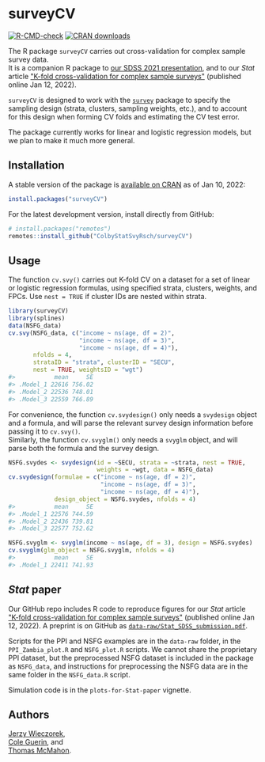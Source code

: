 # surveyCV

<!-- badges: start -->
[![R-CMD-check](https://github.com/ColbyStatSvyRsch/surveyCV/workflows/R-CMD-check/badge.svg)](https://github.com/ColbyStatSvyRsch/surveyCV/actions)
[![CRAN
downloads](https://cranlogs.r-pkg.org/badges/surveyCV?color=002878)](https://cran.r-project.org/package=surveyCV)
<!-- badges: end -->

The R package `surveyCV` carries out cross-validation for complex sample survey data.  
It is a companion R package to [our SDSS 2021 presentation](https://ww2.amstat.org/meetings/sdss/2021/onlineprogram/AbstractDetails.cfm?AbstractID=309674), and to our *Stat* article ["K-fold cross-validation for complex sample surveys"](https://doi.org/10.1002/sta4.454) (published online Jan 12, 2022).

`surveyCV` is designed to work with the [`survey`](https://cran.r-project.org/package=survey) package to specify the sampling design
(strata, clusters, sampling weights, etc.),
and to account for this design when forming CV folds and estimating the CV test error.

The package currently works for linear and logistic regression models, but we plan to make it much more general.

## Installation

A stable version of the package is [available on CRAN](https://cran.r-project.org/package=surveyCV) as of Jan 10, 2022:

```r
install.packages("surveyCV")
```

For the latest development version, install directly from GitHub:

```r
# install.packages("remotes")
remotes::install_github("ColbyStatSvyRsch/surveyCV")
```

## Usage

The function `cv.svy()` carries out K-fold CV on a dataset for a set of linear or logistic regression formulas, using specified strata, clusters, weights, and FPCs. Use `nest = TRUE` if cluster IDs are nested within strata.

```r
library(surveyCV)
library(splines)
data(NSFG_data)
cv.svy(NSFG_data, c("income ~ ns(age, df = 2)",
                    "income ~ ns(age, df = 3)",
                    "income ~ ns(age, df = 4)"),
       nfolds = 4,
       strataID = "strata", clusterID = "SECU",
       nest = TRUE, weightsID = "wgt")
#>           mean     SE
#> .Model_1 22616 756.02
#> .Model_2 22536 748.01
#> .Model_3 22559 766.89
```

For convenience, the function `cv.svydesign()` only needs a `svydesign` object and a formula, and will parse the relevant survey design information before passing it to `cv.svy()`.  
Similarly, the function `cv.svyglm()` only needs a `svyglm` object, and will parse both the formula and the survey design.

```r
NSFG.svydes <- svydesign(id = ~SECU, strata = ~strata, nest = TRUE,
                         weights = ~wgt, data = NSFG_data)
cv.svydesign(formulae = c("income ~ ns(age, df = 2)",
                          "income ~ ns(age, df = 3)",
                          "income ~ ns(age, df = 4)"),
             design_object = NSFG.svydes, nfolds = 4)
#>           mean     SE
#> .Model_1 22576 744.59
#> .Model_2 22436 739.81
#> .Model_3 22577 752.62

NSFG.svyglm <- svyglm(income ~ ns(age, df = 3), design = NSFG.svydes)
cv.svyglm(glm_object = NSFG.svyglm, nfolds = 4)
#>           mean     SE
#> .Model_1 22411 741.93
```

## *Stat* paper

Our GitHub repo includes R code to reproduce figures for our *Stat* article ["K-fold cross-validation for complex sample surveys"](https://doi.org/10.1002/sta4.454) (published online Jan 12, 2022). A preprint is on GitHub as [`data-raw/Stat_SDSS_submission.pdf`](https://github.com/ColbyStatSvyRsch/surveyCV/blob/master/data-raw/Stat_SDSS_submission.pdf).

Scripts for the PPI and NSFG examples are in the `data-raw` folder, in the `PPI_Zambia_plot.R` and `NSFG_plot.R` scripts. We cannot share the proprietary PPI dataset, but the preprocessed NSFG dataset is included in the package as `NSFG_data`, and instructions for preprocessing the NSFG data are in the same folder in the `NSFG_data.R` script.

Simulation code is in the `plots-for-Stat-paper` vignette.

## Authors

[Jerzy Wieczorek](https://github.com/civilstat),  
[Cole Guerin](https://github.com/cole164), and  
[Thomas McMahon](https://github.com/twmcma21).
